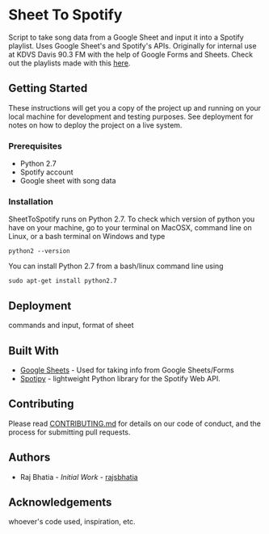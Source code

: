 # Sheet To Spotify

Script to take song data from a Google Sheet and input it into a Spotify playlist. Uses Google Sheet's and Spotify's APIs. Originally for internal use at KDVS Davis 90.3 FM with the help of Google Forms and Sheets. Check out the playlists made with this [here](https://kdvs.org/category/kdvs-news/kdevious/).

## Getting Started

These instructions will get you a copy of the project up and running on your local machine for development and testing purposes. See deployment for notes on how to deploy the project on a live system.

### Prerequisites

- Python 2.7
- Spotify account
- Google sheet with song data

### Installation

SheetToSpotify runs on Python 2.7. To check which version of python you have on your machine, go to your terminal on MacOSX, command line on Linux, or a bash terminal on Windows and type

`python2 --version`

You can install Python 2.7 from a bash/linux command line using

`sudo apt-get install python2.7`

## Deployment

commands and input, format of sheet

## Built With

- [Google Sheets](https://developers.google.com/sheets/api/guides/concepts) - Used for taking info from Google Sheets/Forms
- [Spotipy](https://spotipy.readthedocs.io/en/2.9.0/) - lightweight Python library for the Spotify Web API.

## Contributing

Please read [CONTRIBUTING.md](https://github.com/rajsbhatia/SheetToSpotify/blob/master/CONTRIBUTING.md) for details on our code of conduct, and the process for submitting pull requests.

## Authors

- Raj Bhatia - *Initial Work* - [rajsbhatia](www.github.com/rajsbhatia)

## Acknowledgements

whoever's code used, inspiration, etc.